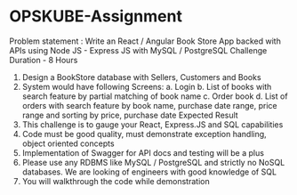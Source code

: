 # OPSKUBE-Assignment


Problem statement :
Write an React / Angular Book Store App
backed with APIs using Node JS - Express JS
with MySQL / PostgreSQL
Challenge Duration - 8 Hours
1. Design a BookStore database with Sellers, Customers and Books
2. System would have following Screens:
a. Login
b. List of books with search feature by partial matching of book name
c. Order book
d. List of orders with search feature by book name, purchase date range, price range and sorting
by price, purchase date
Expected Result
1. This challenge is to gauge your React, Express.JS and SQL capabilities
2. Code must be good quality, must demonstrate exception handling, object oriented concepts
3. Implementation of Swagger for API docs and testing will be a plus
4. Please use any RDBMS like MySQL / PostgreSQL and strictly no NoSQL databases. We are looking of
engineers with good knowledge of SQL
5. You will walkthrough the code while demonstration